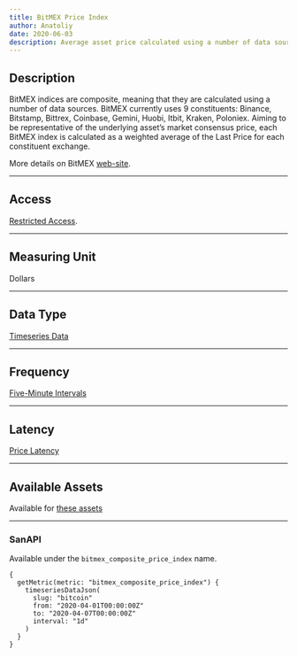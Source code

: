 ```yaml
---
title: BitMEX Price Index
author: Anatoliy
date: 2020-06-03
description: Average asset price calculated using a number of data sources.
---
```


## Description

BitMEX indices are composite, meaning that they are calculated using a number of data sources. BitMEX currently uses 9 constituents: Binance, Bitstamp, Bittrex, Coinbase, Gemini, Huobi, Itbit, Kraken, Poloniex. Aiming to be representative of the underlying asset’s market consensus price, each BitMEX index is calculated as a weighted average of the Last Price for each constituent exchange.  

More details on BitMEX [web-site](https://www.bitmex.com/app/indices).

---

## Access

[Restricted Access](/metrics/details/access#restricted-access).

---

## Measuring Unit

Dollars

---

## Data Type

[Timeseries Data](/metrics/details/data-type#timeseries-data)

---

## Frequency

[Five-Minute Intervals](/metrics/details/frequency#five-minute-frequency)

---

## Latency

[Price Latency](/metrics/details/latency#price-latency)

---

## Available Assets

Available for [these
assets](<https://api.santiment.net/graphiql?variables=&query=%7B%0A%20%20getMetric(metric%3A%20%22bitmex_composite_price_index%22)%20%7B%0A%20%20%20%20metadata%20%7B%0A%20%20%20%20%20%20availableSlugs%0A%20%20%20%20%7D%0A%20%20%7D%0A%7D%0A>)

---

### SanAPI

Available under the `bitmex_composite_price_index` name.

```graphql-explorer
{
  getMetric(metric: "bitmex_composite_price_index") {
    timeseriesDataJson(
      slug: "bitcoin"
      from: "2020-04-01T00:00:00Z"
      to: "2020-04-07T00:00:00Z"
      interval: "1d"
    )
  }
}
```
